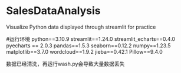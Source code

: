 # SalesDataAnalysis
Visualize Python data displayed through streamlit for practice

#运行环境
python==3.10.9 
streamlit==1.24.0
streamlit_echarts==0.4.0
pyecharts == 2.0.3
pandas==1.5.3
seaborn==0.12.2
numpy==1.23.5
matplotlib==3.7.0
wordcloud==1.9.2
jieba==0.42.1
Pillow==9.4.0

数据已经清洗，再运行wash.py会导致大量数据丢失
